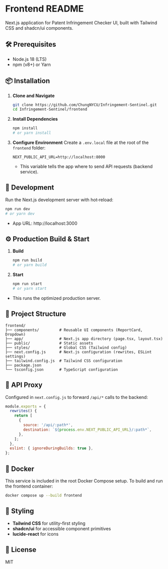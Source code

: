 # Frontend README

Next.js application for Patent Infringement Checker UI, built with Tailwind CSS and shadcn/ui components.

## 🛠 Prerequisites

- Node.js 18 (LTS)
- npm (v8+) or Yarn

## 📦 Installation

1. **Clone and Navigate**
   ```bash
   git clone https://github.com/ChungNYCU/Infringement-Sentinel.git
   cd Infringement-Sentinel/frontend
   ```

2. **Install Dependencies**
   ```bash
   npm install
   # or yarn install
   ```

3. **Configure Environment**
   Create a `.env.local` file at the root of the `frontend` folder:
   ```env
   NEXT_PUBLIC_API_URL=http://localhost:8000
   ```
   - This variable tells the app where to send API requests (backend service).

## 🚀 Development

Run the Next.js development server with hot‑reload:
```bash
npm run dev
# or yarn dev
```
- App URL: http://localhost:3000

## ⚙️ Production Build & Start

1. **Build**  
   ```bash
   npm run build
   # or yarn build
   ```
2. **Start**  
   ```bash
   npm run start
   # or yarn start
   ```
- This runs the optimized production server.

## 📁 Project Structure

```
frontend/
├── components/         # Reusable UI components (ReportCard, Dropdown)
├── app/                # Next.js app directory (page.tsx, layout.tsx)
├── public/             # Static assets
├── styles/             # Global CSS (Tailwind config)
├── next.config.js      # Next.js configuration (rewrites, ESLint settings)
├── tailwind.config.js  # Tailwind CSS configuration
├── package.json
└── tsconfig.json       # TypeScript configuration
```

## 🔄 API Proxy

Configured in `next.config.js` to forward `/api/*` calls to the backend:
```js
module.exports = {
  rewrites() {
    return [
      {
        source: '/api/:path*',
        destination: `${process.env.NEXT_PUBLIC_API_URL}/:path*`,
      },
    ];
  },
  eslint: { ignoreDuringBuilds: true },
};
```

## 🐳 Docker

This service is included in the root Docker Compose setup. To build and run the frontend container:
```bash
docker compose up --build frontend
```

## 🎨 Styling

- **Tailwind CSS** for utility-first styling
- **shadcn/ui** for accessible component primitives
- **lucide-react** for icons

## 📖 License

MIT

